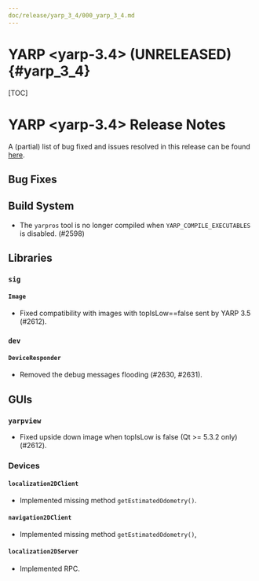 ```yaml
---
doc/release/yarp_3_4/000_yarp_3_4.md
---
```



YARP <yarp-3.4> (UNRELEASED)                                         {#yarp_3_4}
============================

[TOC]

YARP <yarp-3.4> Release Notes
=============================


A (partial) list of bug fixed and issues resolved in this release can be found
[here](https://github.com/robotology/yarp/issues?q=label%3A%22Fixed+in%3A+YARP+yarp-3.4%22).


Bug Fixes
---------

## Build System

* The `yarpros` tool is no longer compiled when `YARP_COMPILE_EXECUTABLES` is
  disabled. (#2598)


## Libraries

### `sig`

#### `Image`

* Fixed compatibility with images with topIsLow==false sent by YARP 3.5 (#2612).

### `dev`

#### `DeviceResponder`

* Removed the debug messages flooding (#2630, #2631).

## GUIs

### `yarpview`

* Fixed upside down image when topIsLow is false (Qt >= 5.3.2 only) (#2612).


### Devices

#### `localization2DClient`

* Implemented missing method `getEstimatedOdometry()`.

#### `navigation2DClient`

* Implemented missing method `getEstimatedOdometry()`,

#### `localization2DServer`

* Implemented RPC.
